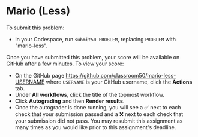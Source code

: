 # Mario (Less)

To submit this problem:

* In your Codespace, run `submit50 PROBLEM`, replacing `PROBLEM` with "mario-less".

Once you have submitted this problem, your score will be available on GitHub after a few minutes. To view your score:

* On the GitHub page https://github.com/classroom50/mario-less-USERNAME where `USERNAME` is your GitHub username, click the **Actions** tab.
* Under **All workflows**, click the title of the topmost workflow.
* Click **Autograding** and then **Render results**.
* Once the autograder is done running, you will see a ✅ next to each check that your submission passed and a ❌ next to each check that your submission did not pass. You may resubmit this assignment as many times as you would like prior to this assignment's deadline.
